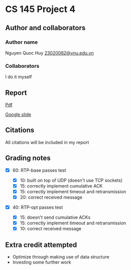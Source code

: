 # CS 145 Project 4

## Author and collaborators
### Author name
Nguyen Quoc Huy
23020082@vnu.edu.vn

### Collaborators
I do it myself

## Report
[Pdf](report/23020082_RTP_project.pdf)

[Google slide](https://docs.google.com/presentation/d/1u8S3ySupFE9vEKIR7YniosVlfD5eMjzdlkJGjSaFX3U/edit?usp=sharing)
## Citations
All citations will be included in my report

## Grading notes 
- [x] 60: RTP-base passes test

  - [x]  10: built on top of UDP (doesn't use TCP sockets)
  - [x]  15: correctly implement cumulative ACK
  - [x]  15: correctly implement timeout and retransmission
  - [x]  20: correct received message

- [x] 40: RTP-opt passes test

  - [x]  15: doesn't send cumulative ACKs
  - [x]  15: correctly implement timeout and retransmission
  - [x]  10: correct received message

## Extra credit attempted
- Optimize through making use of data structure
- Investing some further work
